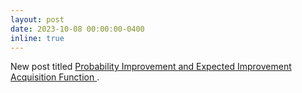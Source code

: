 ```yaml
---
layout: post
date: 2023-10-08 00:00:00-0400
inline: true
---
```


<!-- Starting in June, I am a research assistant in the Department of Computer Science, at Aalto University. I will collaborate with <a href='https://trappmartin.github.io/website/'> Martin Trapp </a> and <a href='https://users.aalto.fi/~asolin/'> Arno Solin </a>. We will work on the periodic activation function in the Bayesian neural network. -->

New post titled <a href="https://marshalarijona.github.io/blog/2023/expected-improvement/"> Probability Improvement and Expected Improvement Acquisition Function </a>.
